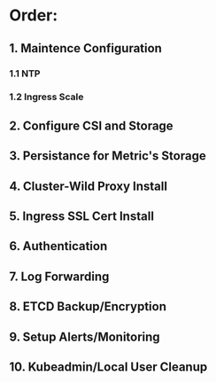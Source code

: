 
# Order:
## 1. Maintence Configuration
### 1.1 NTP 
### 1.2 Ingress Scale
## 2. Configure  CSI and Storage
## 3. Persistance for Metric's Storage
## 4. Cluster-Wild Proxy Install
## 5. Ingress SSL Cert Install
## 6. Authentication
## 7. Log Forwarding
## 8. ETCD Backup/Encryption
## 9. Setup Alerts/Monitoring
## 10. Kubeadmin/Local User Cleanup